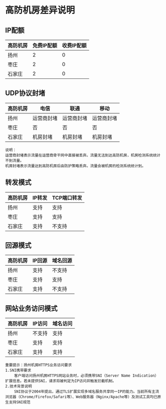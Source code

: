 

# 高防机房差异说明

## IP配额

| 高防机房     | 免费IP配额 | 收费IP配额 |
| -------- | ------ | ------ |
| 扬州 | 2      | 0      |
| 枣庄 | 2      | 0    |
| 石家庄 | 2 | 0 |


## UDP协议封堵

| 高防机房 | 电信       | 联通               | 移动               |
| -------- | ---------- | ------------------ | ------------------ |
| 扬州  | 运营商封堵 | 运营商封堵 | 运营商封堵 |
| 枣庄 | 否 | 否 | 否 |
| 石家庄 | 机房封堵 | 机房封堵 | 机房封堵 |

    说明：
    运营商封堵表示流量在运营商骨干网中直接被丢弃。流量无法到达高防机房，机房检测系统统计不到流量。
    机房封堵表示流量达到高防机房后由防护策略丢弃。流量会被机房的检测系统统计到。


## 转发模式

| 高防机房 | IP转发       | TCP端口转发               |
| -------- | ---------- | ------------------ |
| 扬州  | 支持 | 支持 |
| 枣庄 | 支持 | 支持 |
| 石家庄 | 支持 | 不支持 |


## 回源模式

| 高防机房 | IP回源       | 域名回源              |
| -------- | ---------- | ------------------ |
| 扬州  | 支持 | 不支持 |
| 枣庄 | 支持 | 支持 |
| 石家庄 | 支持 | 不支持 |


## 网站业务访问模式

| 高防机房 | IP访问       | 域名访问              |
| -------- | ---------- | ------------------ |
| 扬州  | 不支持 | 支持 |
| 枣庄 | 支持 | 支持 |
| 石家庄 | 支持 | 支持 |

    重要提示：扬州机房HTTPS业务访问要求
    1.SNI携带要求
        客户端访问扬州机房HTTPS网站业务时，必须携带SNI（Server Name Indication）扩展信息。若未提供SNI，请求将被判定为IP访问并触发拦截机制。
    2.技术背景说明
        SNI协议于2004年提出，通过TLS扩展实现多域名服务共享同一IP的能力。当前所有主流浏览器（Chrome/Firefox/Safari等）、Web服务器（Nginx/Apache等）及测试工具均已原生支持SNI规范

